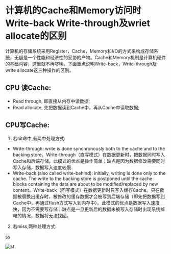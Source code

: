 # 计算机的Cache和Memory访问时Write-back Write-through及wriet allocate的区别

计算机的存储系统采用Register，Cache，Memory和I/O的方式来构成存储系统，无疑是一个性能和经济性的妥协的产物。Cache和Memory机制是计算机硬件的基础内容，这里就不再啰嗦。下面重点说明Write-back，Write-through及write allocate这三种操作的区别。
## CPU 读Cache:
 * Read through, 即直接从内存中读数据;
 * Read allocate, 先把数据读到Cache中，再从Cache中读取数据;

## CPU写Cache:
1. 若hit命中,有两中处理方式:
 * Write-through: write is done synchronously both to the cache and to the backing store。Write-through（直写模式）在数据更新时，把数据同时写入Cache和后端存储。此模式的优点是操作简单；缺点是因为数据修改需要同时写入存储，数据写入速度较慢.
 * Write-back (also called write-behind): initially, writing is done only to the cache. The write to the backing store is postponed until the cache blocks containing the data are about to be modified/replaced by new content。Write-back（回写模式）在数据更新时只写入缓存Cache。只在数据被替换出缓存时，被修改的缓存数据才会被写到后端存储（即先把数据写到Cache中，再通过flush方式写入到内存中）。此模式的优点是数据写入速度快，因为不需要写存储；缺点是一旦更新后的数据未被写入存储时出现系统掉电的情况，数据将无法找回。
2. 若miss,两种处理方式:

[ss](http://test.com)

![st](http://test.com)
